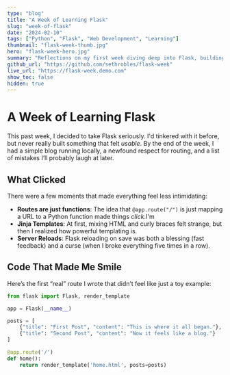 ```yaml
---
type: "blog"
title: "A Week of Learning Flask"
slug: "week-of-flask"
date: "2024-02-10"
tags: ["Python", "Flask", "Web Development", "Learning"]
thumbnail: "flask-week-thumb.jpg"
hero: "flask-week-hero.jpg"
summary: "Reflections on my first week diving deep into Flask, building small apps, and realizing the joys (and quirks) of web development with Python."
github_url: "https://github.com/sethrobles/flask-week"
live_url: "https://flask-week.demo.com"
show_toc: false
hidden: true
---
```


# A Week of Learning Flask

This past week, I decided to take Flask seriously. I'd tinkered with it before, but never really built something that felt *usable*. By the end of the week, I had a simple blog running locally, a newfound respect for routing, and a list of mistakes I’ll probably laugh at later.

## What Clicked

There were a few moments that made everything feel less intimidating:

- **Routes are just functions**: The idea that `@app.route("/")` is just mapping a URL to a Python function made things *click*.I'm
- **Jinja Templates**: At first, mixing HTML and curly braces felt strange, but then I realized how powerful templating is.
- **Server Reloads**: Flask reloading on save was both a blessing (fast feedback) and a curse (when I broke everything five times in a row).

## Code That Made Me Smile

Here’s the first “real” route I wrote that didn’t feel like just a toy example:

```python
from flask import Flask, render_template

app = Flask(__name__)

posts = [
    {"title": "First Post", "content": "This is where it all began."},
    {"title": "Second Post", "content": "Now it feels like a blog."}
]

@app.route('/')
def home():
    return render_template('home.html', posts=posts)
